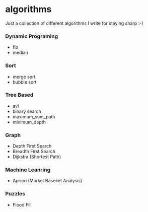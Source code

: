 # algorithms

Just a collection of different algorithms I write for staying sharp :-)

### Dynamic Programing
- fib
- median

### Sort
- merge sort
- bubble sort

### Tree Based
- avl
- binary search
- maximum_sum_path
- minimum_depth

### Graph
- Depth First Search
- Breadth First Search
- Dijkstra (Shortest Path)

### Machine Leanring
- Apriori (Market Baseket Analysis)

### Puzzles 
- Flood Fill
